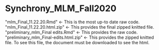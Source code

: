 # Synchrony_MLM_Fall2020
"mlm_Final_11.22.20.Rmd" <- This is the most up-to date raw code. 
"mlm_Final_11.22.20.html.zip" <- This provides the final zipped knitted file. 
"preliminary_mlm_Final edits.Rmd" <- This provides the raw code.
"preliminary_mlm_Final-edits.html.zip" <- This provides the zipped knitted file. To see this file, the document must be downloaded to see the html.
